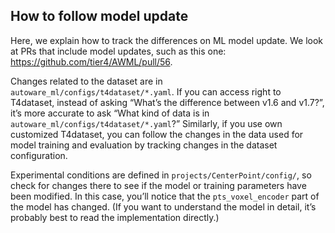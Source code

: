 ## How to follow model update

Here, we explain how to track the differences on ML model update.
We look at PRs that include model updates, such as this one: https://github.com/tier4/AWML/pull/56.

Changes related to the dataset are in `autoware_ml/configs/t4dataset/*.yaml`.
If you can access right to T4dataset, instead of asking “What’s the difference between v1.6 and v1.7?”, it’s more accurate to ask “What kind of data is in `autoware_ml/configs/t4dataset/*.yaml`?”
Similarly, if you use own customized T4dataset, you can follow the changes in the data used for model training and evaluation by tracking changes in the dataset configuration.

Experimental conditions are defined in `projects/CenterPoint/config/`, so check for changes there to see if the model or training parameters have been modified.
In this case, you’ll notice that the `pts_voxel_encoder` part of the model has changed.
(If you want to understand the model in detail, it’s probably best to read the implementation directly.)
